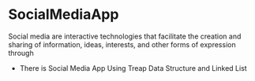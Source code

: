 # SocialMediaApp
Social media are interactive technologies that facilitate the creation and sharing of information, ideas, interests, and other forms of expression through

- There is Social Media App Using Treap Data Structure and Linked List
